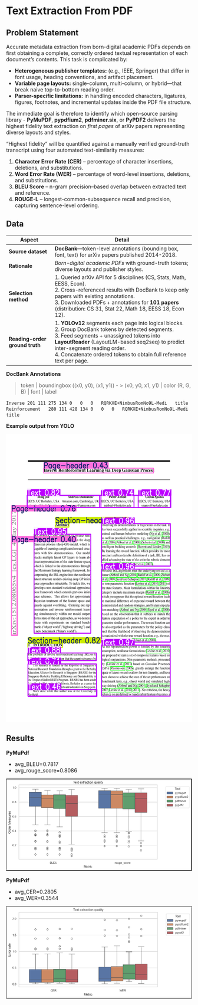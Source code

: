# **Text Extraction From PDF**

## **Problem Statement**

Accurate metadata extraction from born-digital academic PDFs depends on first obtaining a complete, correctly ordered textual representation of each document’s contents. This task is complicated by:

* **Heterogeneous publisher templates:** (e.g., IEEE, Springer) that differ in font usage, heading conventions, and artifact placement.
* **Variable page layouts:** single-column, multi-column, or hybrid—that break naive top-to-bottom reading order.
* **Parser-specific limitations:** in handling encoded characters, ligatures, figures, footnotes, and incremental updates inside the PDF file structure.

The immediate goal is therefore to identify which open-source parsing library - **PyMuPDF**, **pypdfium2**, **pdfminer.six**, or **PyPDF2** delivers the highest fidelity text extraction on *first pages* of arXiv papers representing diverse layouts and styles.

“Highest fidelity” will be quantified against a manually verified ground-truth transcript using four automated text-similarity measures:

1. **Character Error Rate (CER)** – percentage of character insertions, deletions, and substitutions.
2. **Word Error Rate (WER)** – percentage of word-level insertions, deletions, and substitutions.
3. **BLEU Score** – n-gram precision–based overlap between extracted text and reference.
4. **ROUGE-L** – longest-common-subsequence recall and precision, capturing sentence-level ordering.

## **Data**

| Aspect                         | Detail                                                                                                                                                                                                                                                                                                          |
| ------------------------------ | --------------------------------------------------------------------------------------------------------------------------------------------------------------------------------------------------------------------------------------------------------------------------------------------------------------- |
| **Source dataset**             | **DocBank**—token-level annotations (bounding box, font, text) for arXiv papers published 2014-2018.                                                                                                                                                                                                            |
| **Rationale**                  | *Born-digital academic PDFs* with ground-truth tokens; diverse layouts and publisher styles.                                                                                                                                                                                                                    |
| **Selection method**           | 1. Queried arXiv API for 5 disciplines (CS, Stats, Math, EESS, Econ).<br>2. Cross-referenced results with DocBank to keep only papers with existing annotations.<br>3. Downloaded PDFs + annotations for **101 papers** (distribution: CS 31, Stat 22, Math 18, EESS 18, Econ 12).                              |
| **Reading-order ground truth** | 1. **YOLOv12** segments each page into logical blocks.<br>2. Group DocBank tokens by detected segments.<br>3. Feed segments + unassigned tokens into **LayoutReader** (LayoutLM-based seq2seq) to predict inter-segment reading order.<br>4. Concatenate ordered tokens to obtain full reference text per page. |

<div style="page-break-after: always;"></div>

**DocBank Annotations**
> token | boundingbox ((x0, y0), (x1, y1)) - > (x0, y0, x1, y1) | color (R, G, B) | font | label
```
Inverse	201	111	275	134	0	0	0	RQRKXE+NimbusRomNo9L-Medi	title
Reinforcement	280	111	428	134	0	0	0	RQRKXE+NimbusRomNo9L-Medi	title
```

**Example output from YOLO**

<img src="1512.08065.png" alt="yolo_output" width="600" height="780"/>

## **Results**

**PyMuPdf**
* avg_BLEU=0.7817  
* avg_rouge_score=0.8086

![text_extraction_1](text_extraction_1.png)

**PyMuPdf**
* avg_CER=0.2805  
* avg_WER=0.3544  

![text_extraction_2](text_extraction_2.png)

